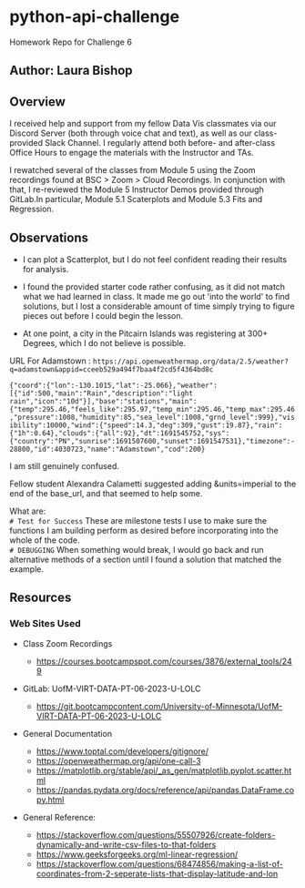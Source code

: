 # python-api-challenge
Homework Repo for Challenge 6

## Author: Laura Bishop

## Overview

I received help and support from my fellow Data Vis classmates via our Discord Server (both through voice chat and text), as well as our class-provided Slack Channel. I regularly attend both before- and after-class Office Hours to engage the materials with the Instructor and TAs.

I rewatched several of the classes from Module 5 using the Zoom recordings found at BSC > Zoom > Cloud Recordings. In conjunction with that, I re-reviewed the Module 5 Instructor Demos provided through GitLab.In particular, Module 5.1 Scaterplots and Module 5.3 Fits and Regression.

## Observations

* I can plot a Scatterplot, but I do not feel confident reading their results for analysis. 

* I found the provided starter code rather confusing, as it did not match what we had learned in class. It made me go out 'into the world' to find solutions, but I lost a considerable amount of time simply trying to figure pieces out before I could begin the lesson.

* At one point, a city in the Pitcairn Islands was registering at 300+ Degrees, which I do not believe is possible.

URL For Adamstown : `https://api.openweathermap.org/data/2.5/weather?q=adamstown&appid=cceeb529a494f7baa4f2cd5f4364bd8c`

`{"coord":{"lon":-130.1015,"lat":-25.066},"weather":[{"id":500,"main":"Rain","description":"light rain","icon":"10d"}],"base":"stations","main":{"temp":295.46,"feels_like":295.97,"temp_min":295.46,"temp_max":295.46,"pressure":1008,"humidity":85,"sea_level":1008,"grnd_level":999},"visibility":10000,"wind":{"speed":14.3,"deg":309,"gust":19.87},"rain":{"1h":0.64},"clouds":{"all":92},"dt":1691545752,"sys":{"country":"PN","sunrise":1691507600,"sunset":1691547531},"timezone":-28800,"id":4030723,"name":"Adamstown","cod":200}`

I am still genuinely confused.

Fellow student Alexandra Calametti suggested adding &units=imperial to the end of the base_url, and that seemed to help some.

What are:<br />
`# Test for Success`
These are milestone tests I use to make sure the functions I am building perform as desired before incorporating into the whole of the code.
<br />
`# DEBUGGING`
When something would break, I would go back and run alternative methods of a section until I found a solution that matched the example.

## Resources

### Web Sites Used

* Class Zoom Recordings 
    * https://courses.bootcampspot.com/courses/3876/external_tools/249

* GitLab: UofM-VIRT-DATA-PT-06-2023-U-LOLC
    * https://git.bootcampcontent.com/University-of-Minnesota/UofM-VIRT-DATA-PT-06-2023-U-LOLC

* General Documentation
    * https://www.toptal.com/developers/gitignore/
    * https://openweathermap.org/api/one-call-3
    * https://matplotlib.org/stable/api/_as_gen/matplotlib.pyplot.scatter.html
    * https://pandas.pydata.org/docs/reference/api/pandas.DataFrame.copy.html


* General Reference:
    * https://stackoverflow.com/questions/55507926/create-folders-dynamically-and-write-csv-files-to-that-folders
    * https://www.geeksforgeeks.org/ml-linear-regression/
    * https://stackoverflow.com/questions/68474856/making-a-list-of-coordinates-from-2-seperate-lists-that-display-latitude-and-lon
    